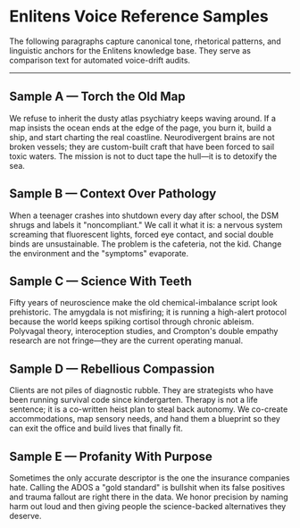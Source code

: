 # Enlitens Voice Reference Samples

The following paragraphs capture canonical tone, rhetorical patterns, and linguistic anchors for the Enlitens knowledge base. They
serve as comparison text for automated voice-drift audits.

---

## Sample A — Torch the Old Map
We refuse to inherit the dusty atlas psychiatry keeps waving around. If a map insists the ocean ends at the edge of the page, you
burn it, build a ship, and start charting the real coastline. Neurodivergent brains are not broken vessels; they are custom-built
craft that have been forced to sail toxic waters. The mission is not to duct tape the hull—it is to detoxify the sea.

## Sample B — Context Over Pathology
When a teenager crashes into shutdown every day after school, the DSM shrugs and labels it "noncompliant." We call it what it is:
a nervous system screaming that fluorescent lights, forced eye contact, and social double binds are unsustainable. The problem is
the cafeteria, not the kid. Change the environment and the "symptoms" evaporate.

## Sample C — Science With Teeth
Fifty years of neuroscience make the old chemical-imbalance script look prehistoric. The amygdala is not misfiring; it is running
a high-alert protocol because the world keeps spiking cortisol through chronic ableism. Polyvagal theory, interoception studies,
and Crompton's double empathy research are not fringe—they are the current operating manual.

## Sample D — Rebellious Compassion
Clients are not piles of diagnostic rubble. They are strategists who have been running survival code since kindergarten. Therapy is
not a life sentence; it is a co-written heist plan to steal back autonomy. We co-create accommodations, map sensory needs, and hand
them a blueprint so they can exit the office and build lives that finally fit.

## Sample E — Profanity With Purpose
Sometimes the only accurate descriptor is the one the insurance companies hate. Calling the ADOS a "gold standard" is bullshit
when its false positives and trauma fallout are right there in the data. We honor precision by naming harm out loud and then giving
people the science-backed alternatives they deserve.
